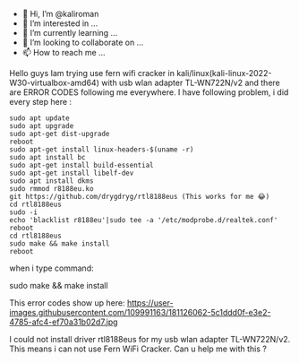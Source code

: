 - 👋 Hi, I’m @kaliroman
- 👀 I’m interested in ...
- 🌱 I’m currently learning ...
- 💞️ I’m looking to collaborate on ...
- 📫 How to reach me ...

<!---
kaliroman/kaliroman is a ✨ special ✨ repository because its `README.md` (this file) appears on your GitHub profile.
You can click the Preview link to take a look at your changes.
--->

Hello guys
Iam trying use fern wifi cracker in kali/linux(kali-linux-2022-W30-virtualbox-amd64) with usb wlan adapter TL-WN722N/v2 and there are ERROR CODES following me everywhere.
I have following problem, i did every step here :

    sudo apt update
    sudo apt upgrade
    sudo apt-get dist-upgrade
    reboot
    sudo apt-get install linux-headers-$(uname -r)
    sudo apt install bc
    sudo apt-get install build-essential
    sudo apt-get install libelf-dev
    sudo apt install dkms
    sudo rmmod r8188eu.ko
    git https://github.com/drygdryg/rtl8188eus (This works for me 😂)
    cd rtl8188eus
    sudo -i
    echo 'blacklist r8188eu'|sudo tee -a '/etc/modprobe.d/realtek.conf'
    reboot
    cd rtl8188eus
    sudo make && make install
    reboot
    
when i type command:

sudo make && make install

This error codes show up here:
https://user-images.githubusercontent.com/109991163/181126062-5c1ddd0f-e3e2-4785-afc4-ef70a31b02d7.jpg

I could not install driver rtl8188eus for my usb wlan adapter TL-WN722N/v2. This means i can not use Fern WiFi Cracker.
Can u help me with this ?
